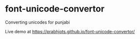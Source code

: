 # font-unicode-convertor
Converting unicodes for punjabi


Live demo at https://prabhjots.github.io/font-unicode-convertor/
